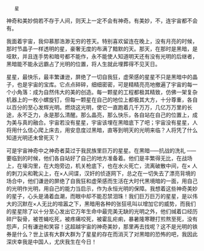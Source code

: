        星 

   神奇和美妙倘若不存于人间，则天上一定不会有神奇。有美妙，不，连宇宙都不会有。 

   我面着宇宙，我仰慕那浩渺无穷的苍天。特别喜欢留连在晚上，没有月亮的时候，那时节晶子一样透明的星，豪奢无度的布满了黯默的天。那天，在那时是黑暗，是哑默，并且连手势和暗号都不能作，永不能使人知道明天还有没有光明的后继者，黑暗能不能永远霸占了光明的位置，将人生就此埋葬得不见天日。 

   星星，最快乐，最丰繁谦逊，屏绝了一切自我狂，虚荣感的星星不只是黑暗中的晶子，也是宇宙的宝库。它点点碎碎，细细密密，可是精精亮亮地撤遍了宇宙的每一个小角落：成为自然伟大的美的创造。每一颗星的工程都极其精致，仿佛一架复杂机器上的一枚小螺旋钉，但每一颗星在自己的地位上都极其大方，十分尊重，各自以百分的至心发辉光明。燃烧这光明，使它一直跑着几千万万，几亿万万里的长途，永不乏力，永是那么清醒。那么晶亮，那么快乐，各自站在自己的位置上，成为美与真的融合。宇宙若没有星星，宇宙该埋在黑暗底下了吧；宇宙没有星星，人将用什么信心爬上床去，用安息度过黑暗，直等到明天的光明来临？人将凭了什么知道光明还未曾死灭？ 

   可是宇宙神奇中之神奇者莫过于我民族里巨万的星星。在黑暗─—抗战的洗礼 ─—要临到的时候，他们各自站好了自己的地方准备着。他们是丰繁得无比，在战场上，在壕沟里，在大炮旁边，机关枪底下，也在水火死亡，流离破散中间，在× 人的刺刀尖和靴尖上，在×人间谍，汉奸的侦逐网下，总之在一切失去了漂亮背境的场合中，他们谦逊的屏绝了自我狂和虚荣感而生活在大时代黑境暗的一面，用自己的光明作光明，用自己的能力当启示，作为永恒光明的保障。我想着这些神奇美妙的星子，心头是涌着血潮，而眼中却不能忍禁泪珠！我们巨万巨万的星星，是以伟大的沉默在×人无比的喧嚣之下，黑暗用各种的张狂吼叫以增加它的威势，而我们的星星除了以十分至心发出它万年生命中最完美无缺的光明之外，他们缄着口经历碎尸裂骨，被苍蝇吃死，被疼痛咬死，被霍乱疟痢，暴暑隆寒鞭打煎熬至死，没有怨声，只有谦逊和笑容！这超越宇宙的神奇美妙，那里再去找呢？这不是光明的铁券是什么？世上该有大群大群为了星星的存在而消灭了对黑暗的恐怖的吧，我因此深庆幸我是中国人，尤庆我生在今日！ 

